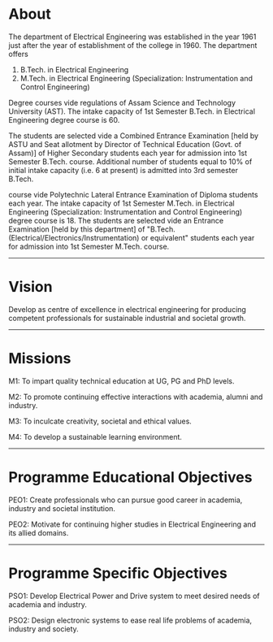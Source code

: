 # About
The department of Electrical Engineering was established in the year 1961 just after the year of establishment of the college in 1960. The department offers 
1. B.Tech. in Electrical Engineering
2. M.Tech. in Electrical Engineering (Specialization: Instrumentation and Control Engineering) 

Degree courses vide regulations of Assam Science and Technology University (AST). The intake capacity of 1st Semester B.Tech. in Electrical Engineering degree course is 60. 

The students are selected vide a Combined Entrance Examination [held by ASTU and Seat allotment by Director of Technical Education (Govt. of Assam)] of Higher Secondary students each year for admission into 1st Semester B.Tech. course. Additional number of students equal to 10% of initial intake capacity (i.e. 6 at present) is admitted into 3rd semester B.Tech.

course vide Polytechnic Lateral Entrance Examination of Diploma students each year. The intake capacity of 1st Semester M.Tech. in Electrical Engineering (Specialization: Instrumentation and Control Engineering) degree course is 18. The students are selected vide an Entrance Examination [held by this department] of "B.Tech.(Electrical/Electronics/Instrumentation) or equivalent" students each year for admission into 1st Semester M.Tech. course.


---


# Vision
Develop as centre of excellence in electrical engineering for producing competent professionals for sustainable industrial and societal growth.


---


# Missions
M1: To impart quality technical education at UG, PG and PhD levels.

M2: To promote continuing effective interactions with academia, alumni and industry.

M3: To inculcate creativity, societal and ethical values.

M4: To develop a sustainable learning environment.


---


# Programme Educational Objectives
PEO1: Create professionals who can pursue good career in academia, industry and societal institution.

PEO2: Motivate for continuing higher studies in Electrical Engineering and its allied domains.


---


# Programme Specific Objectives
PSO1: Develop Electrical Power and Drive system to meet desired needs of academia and industry.

PSO2: Design electronic systems to ease real life problems of academia, industry and society.